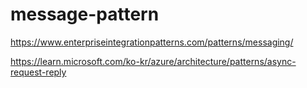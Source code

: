 # message-pattern


https://www.enterpriseintegrationpatterns.com/patterns/messaging/

https://learn.microsoft.com/ko-kr/azure/architecture/patterns/async-request-reply
